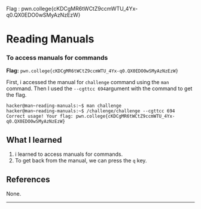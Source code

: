 Flag : pwn.college{cKDCgMR6tWCtZ9ccmWTU_4Yx-q0.QX0EDO0wSMyAzNzEzW}
# Reading Manuals

### To access manuals for commands

**Flag:** `pwn.college{cKDCgMR6tWCtZ9ccmWTU_4Yx-q0.QX0EDO0wSMyAzNzEzW}`

First, i accessed the manual for `challenge` command using the `man` command. Then I used the `--cgttcc 694`argument with the command to get the flag.
```
hacker@man~reading-manuals:~$ man challenge
hacker@man~reading-manuals:~$ /challenge/challenge --cgttcc 694
Correct usage! Your flag: pwn.college{cKDCgMR6tWCtZ9ccmWTU_4Yx-q0.QX0EDO0wSMyAzNzEzW}
```

## What I learned

1. i learned to access manuals for commands.
2. To get back from the manual, we can press the `q` key.

## References

None. 

---
